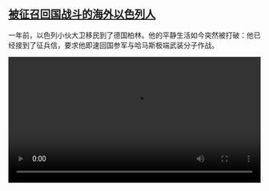 <!--1697195823000-->
[被征召回国战斗的海外以色列人](https://www.dw.com/zh/%E8%A2%AB%E5%BE%81%E5%8F%AC%E5%9B%9E%E5%9B%BD%E6%88%98%E6%96%97%E7%9A%84%E6%B5%B7%E5%A4%96%E4%BB%A5%E8%89%B2%E5%88%97%E4%BA%BA/a-67088998)
------

<p>一年前，以色列小伙大卫移民到了德国柏林。他的平静生活如今突然被打破：他已经接到了征兵信，要求他即速回国参军与哈马斯极端武装分子作战。</small></p><video src="https://tvdownloaddw-a.akamaihd.net/dwtv_video/flv/vdt_zh/2023/bchi231013_001_ilreservist_01r_AVC_1280x720.mp4" controls style="width:100%"></video>
